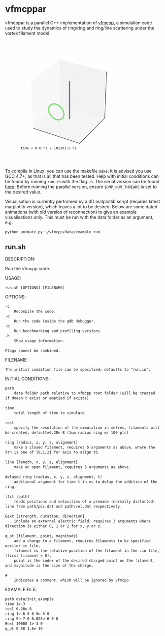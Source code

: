 vfmcppar
==============
vfmcppar is a parallel C++ implementation of [vfmcpp](http://www.github.com/ml-evs/vfmcpp), a simulation code used to study the dynamics of ring/ring and ring/line scattering under the vortex filament model.

![A ring-line collision](example.gif?raw=true "A ring-line collision")

To compile in Linux, you can use the makefile `make`; it is advised you use GCC 4.7+, as that is all that has been tested. 
Help with initial conditions can be found by running `run.sh` with the flag `-h`. The serial version can be found  [here](https://github.com/ml-evs/vfmcpp). Before running the parallel version, ensure `$OMP_NUM_THREADS` is set to the desired value.

Visualisation is currently performed by a 3D matplotlib script (requires latest matplotlib version), which leaves a lot to be desired. Below are some dated animations (with old version of reconnection) to give an example visualisations only. This must be run with the data folder as an argument, e.g.
	
	python animate.py ~/vfmcpp/data/example_run


run.sh
---------

DESCRIPTION:

Run the vfmcpp code.

USAGE:

	run.sh [OPTIONS] [FILENAME]

OPTIONS:        

	-c
		Recompile the code.
	-d
		Run the code inside the gdb debugger.
	-b 
		Run benchmarking and profiling versions.
	-h
		Show usage information.

	Flags cannot be combined.

FILENAME:

	The initial condition file can be specified; defaults to "run.in".

INITIAL CONDITIONS: 

	path 
		data folder path relative to vfmcpp root folder (will be created if doesn't exist or emptied if exists)
	
	time	
		total length of time to simulate
	
	resl	
		specify the resolution of the simulation in metres, filaments will be created, default=6.28e-8 (1um radius ring w/ 100 pts) 

	ring [radius, x, y, z, alignment]
		make a closed filament, requires 5 arguments as above, where the 5th is one of [0,1,2] for axis to align to.

	line [length, x, y, z, alignment]
		make an open filament, requires 5 arguments as above.
	
	delayed_ring [radius, x, y, z, alignment, t]
		additional argument for time t in ms to delay the addition of the ring.

	lfil [path]
		reads positions and velocities of a premade (normally distorted) line from path/pos.dat and path/vel.dat respectively.

	Eext [strength, duration, direction]
		include an external electric field, requires 3 arguments where direction is either 0, 1 or 2 for x, y or z.

	q_pt [filament, point, magnitude]
		add a charge to a filament, requires filaments to be specified eariler in file, 
		filament is the relative position of the filament in the .in file, (first filament = 0), 
		point is the index of the desired charged point on the filament, and magnitude is the size of the charge.

	#
		indicates a comment, which will be ignored by vfmcpp

EXAMPLE FILE:
	
	path data/init_example
	time 1e-3
	resl 6.28e-8
	ring 1e-6 0 0 5e-6 0 
	ring 9e-7 0 0.025e-6 0 0
	Eext 10000 1e-3 0 
	q_pt 0 50 1.6e-19
